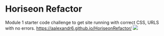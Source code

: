 # Horiseon Refactor
Module 1 starter code challenge to get site running with correct CSS, URLS with no errors.
https://aalexandr6.github.io/HoriseonRefactor/
<img src= "assets/screenshot.png">

